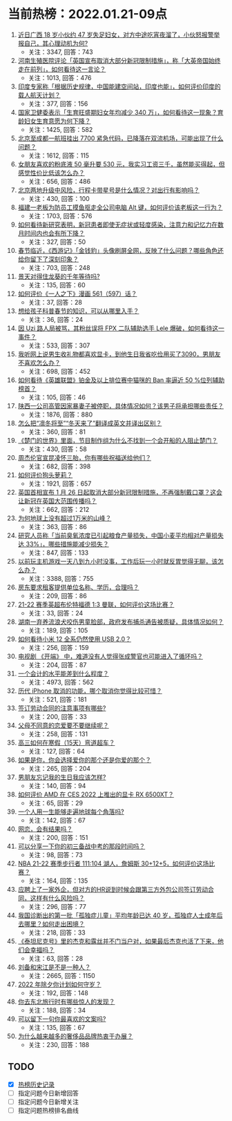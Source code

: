 # 当前热榜：2022.01.21-09点
1. [近日广西 18 岁小伙约 47 岁失足妇女，对方中途吃宵夜溜了，小伙怒报警举报自己，其心理动机为何?](https://www.zhihu.com/question/512396429)
    * 关注：3347, 回答：743
2. [河南生殖医院评论「英国宣布取消大部分新冠限制措施」，称「大英帝国始终走在前列」，如何看待这一言论？](https://www.zhihu.com/question/512518774)
    * 关注：1013, 回答：476
3. [印度专家称「根据历史规律，中国能建空间站，印度也能」，如何评价印度的载人航天计划？](https://www.zhihu.com/question/512536704)
    * 关注：377, 回答：156
4. [国家卫健委表示「生育旺盛期妇女年均减少 340 万」，如何看待这一现象？育龄妇女生育意愿为何下降？](https://www.zhihu.com/question/512457041)
    * 关注：1425, 回答：582
5. [北京至成都一航班挂出 7700 紧急代码，已降落在双流机场，可能出现了什么问题？](https://www.zhihu.com/question/512520847)
    * 关注：1612, 回答：115
6. [女朋友喜欢的粉底液 50 毫升要 530 元，我实习工资三千，虽然能买得起，但感觉性价比低该怎么办？](https://www.zhihu.com/question/511239593)
    * 关注：656, 回答：486
7. [北京两地升级中风险，行程卡带星号是什么情况？对出行有影响吗？](https://www.zhihu.com/question/512536287)
    * 关注：430, 回答：100
8. [福建一老板为防员工摸鱼抠走全公司电脑 Alt 键，如何评价该老板这一行为？](https://www.zhihu.com/question/512460411)
    * 关注：1703, 回答：576
9. [如何看待新研究表明，新冠患者即使无症状或轻度感染，注意力和记忆力在数月时间内也会有所下降？](https://www.zhihu.com/question/512374862)
    * 关注：327, 回答：50
10. [春节临近，《西游记》「金钱豹」头像刷屏全网，反映了什么问题？哪些角色还给你留下了深刻印象？](https://www.zhihu.com/question/512488262)
    * 关注：703, 回答：248
11. [景天对得住龙葵的千年等待吗?](https://www.zhihu.com/question/36183627)
    * 关注：135, 回答：60
12. [如何评价《一人之下》漫画 561（597）话？](https://www.zhihu.com/question/512593598)
    * 关注：37, 回答：28
13. [想给孩子科普春节的知识，可以从哪里入手？](https://www.zhihu.com/question/511135221)
    * 关注：36, 回答：24
14. [因 Uzi 路人局被骂，其粉丝误将 FPX 二队辅助选手 Lele 爆破，如何看待这一事件？](https://www.zhihu.com/question/512439167)
    * 关注：533, 回答：307
15. [我听网上说男生收礼物都喜欢显卡，到他生日我省吃俭用买了3090，男朋友不喜欢怎么办？](https://www.zhihu.com/question/512200913)
    * 关注：698, 回答：452
16. [如何看待《英雄联盟》铂金及以上排位赛中猫咪的 Ban 率逼近 50 %位列辅助榜首？](https://www.zhihu.com/question/509989997)
    * 关注：105, 回答：46
17. [陕西一公司高管因家暴妻子被停职，具体情况如何？该男子将承担哪些责任？](https://www.zhihu.com/question/512437283)
    * 关注：1876, 回答：880
18. [怎么把“凛冬将至”“冬天来了”翻译成英文并译出区别？](https://www.zhihu.com/question/512049203)
    * 关注：360, 回答：81
19. [《楚门的世界》里面，节目制作组为什么不找到一个会开船的人阻止楚门？](https://www.zhihu.com/question/39230933)
    * 关注：430, 回答：58
20. [周杰伦官宣昆凌怀三胎，你有哪些祝福送给他们？](https://www.zhihu.com/question/512332121)
    * 关注：682, 回答：398
21. [如何评价狗头萝莉？](https://www.zhihu.com/question/459499838)
    * 关注：1921, 回答：657
22. [英国首相宣布 1 月 26 日起取消大部分新冠限制措施，不再强制戴口罩？这会让新冠在英国大范围传播吗？](https://www.zhihu.com/question/512430362)
    * 关注：662, 回答：212
23. [为何地球上没有超过1万米的山峰？](https://www.zhihu.com/question/511219653)
    * 关注：363, 回答：86
24. [研究人员称「当前臭氧浓度已引起粮食产量损失，中国小麦平均相对产量损失达 33%」，哪些措施能减少损失？](https://www.zhihu.com/question/512139374)
    * 关注：847, 回答：133
25. [以前玩主机游戏一天八到九小时没事，工作后玩一小时就反胃觉得无聊，该怎么办？](https://www.zhihu.com/question/364435533)
    * 关注：3388, 回答：755
26. [房东要求租客提供单位名称、学历，合理吗？](https://www.zhihu.com/question/319392897)
    * 关注：209, 回答：86
27. [21-22 赛季英超布伦特福德 1:3 曼联，如何评价这场比赛？](https://www.zhihu.com/question/512425469)
    * 关注：33, 回答：24
28. [湖南一弃养流浪犬咬伤男童脸部，政府发布捕杀通告被质疑，具体情况如何？](https://www.zhihu.com/question/512125386)
    * 关注：189, 回答：105
29. [如何看待小米 12 全系仍然使用 USB 2.0？](https://www.zhihu.com/question/508862055)
    * 关注：256, 回答：159
30. [电视剧 《开端》 中，难道没有人觉得张成警官也可能进入了循环吗？](https://www.zhihu.com/question/511863457)
    * 关注：204, 回答：87
31. [一个会计的水平能差到什么程度？](https://www.zhihu.com/question/314430963)
    * 关注：4973, 回答：562
32. [历代 iPhone 取消的功能，哪个取消你觉得比较可惜？](https://www.zhihu.com/question/500491057)
    * 关注：521, 回答：181
33. [签订劳动合同的注意事项有哪些?](https://www.zhihu.com/question/283704070)
    * 关注：200, 回答：33
34. [父母不同意的恋爱要不要继续呢？](https://www.zhihu.com/question/512409944)
    * 关注：258, 回答：131
35. [高三如何在寒假（15天）弯道超车？](https://www.zhihu.com/question/511693958)
    * 关注：127, 回答：64
36. [如果是你，你会选择爱你的那个还是你爱的那个？](https://www.zhihu.com/question/511169815)
    * 关注：265, 回答：204
37. [男朋友忘记我的生日我应该怎样?](https://www.zhihu.com/question/512383373)
    * 关注：140, 回答：94
38. [如何评价 AMD 在 CES 2022 上推出的显卡 RX 6500XT？](https://www.zhihu.com/question/509900173)
    * 关注：65, 回答：29
39. [一个人用一生能够走遍地球每个角落吗?](https://www.zhihu.com/question/509683538)
    * 关注：142, 回答：67
40. [网恋，会有结果吗？](https://www.zhihu.com/question/511872408)
    * 关注：200, 回答：151
41. [可以分享一下你的初三备战中考的那段时间吗？](https://www.zhihu.com/question/512395367)
    * 关注：98, 回答：73
42. [NBA 21-22 赛季步行者 111:104 湖人，詹姆斯 30+12+5，如何评价这场比赛？](https://www.zhihu.com/question/512459948)
    * 关注：164, 回答：135
43. [应聘上了一家外企，但对方的HR说到时候会跟第三方外包公司签订劳动合同，这样有什么风险吗？](https://www.zhihu.com/question/338783188)
    * 关注：296, 回答：77
44. [我国诊断出的第一批「孤独症儿童」平均年龄已达 40 岁，孤独症人士成年后去哪里？如何走出困境？](https://www.zhihu.com/question/512006748)
    * 关注：218, 回答：33
45. [《泰坦尼克号》里的杰克和露丝并不门当户对，如果最后杰克也活了下来，他们会幸福吗？](https://www.zhihu.com/question/281328873)
    * 关注：63, 回答：28
46. [刘备和宋江是不是一种人？](https://www.zhihu.com/question/352760023)
    * 关注：2665, 回答：1150
47. [2022 年除夕你计划如何守岁？](https://www.zhihu.com/question/511980938)
    * 关注：192, 回答：148
48. [你去东北旅行时有哪些惊人的发现？](https://www.zhihu.com/question/393666150)
    * 关注：188, 回答：34
49. [可以留下一句你最喜欢的文案吗?](https://www.zhihu.com/question/512289477)
    * 关注：135, 回答：67
50. [为什么越来越多的奢侈品品牌热衷于办展？](https://www.zhihu.com/question/512459106)
    * 关注：230, 回答：188
## TODO
* [x] [热榜历史记录](hot_history/AllHot.md)
* [ ] 指定问题今日新增回答
* [ ] 指定问题今日新增关注
* [ ] 指定问题热榜排名曲线
